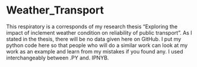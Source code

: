 # Weather_Transport
This respiratory is a corresponds of my research thesis “Exploring the impact of inclement weather condition on reliability of public transport”. As I stated in the thesis, there will be no data given here on GitHub. I put my python code here so that people who will do a similar work can look at my work as an example and learn from my mistakes if you found any. 
I used interchangeably between .PY and. IPNYB. 
